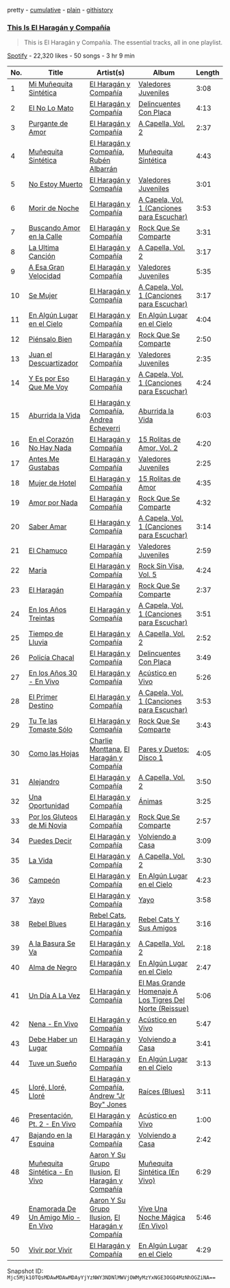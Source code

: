 pretty - [cumulative](/playlists/cumulative/37i9dQZF1DZ06evO1C5R5V.md) - [plain](/playlists/plain/37i9dQZF1DZ06evO1C5R5V) - [githistory](https://github.githistory.xyz/mackorone/spotify-playlist-archive/blob/main/playlists/plain/37i9dQZF1DZ06evO1C5R5V)

### [This Is El Haragán y Compañía](https://open.spotify.com/playlist/37i9dQZF1DZ06evO1C5R5V)

> This is El Haragán y Compañía\. The essential tracks, all in one playlist.

[Spotify](https://open.spotify.com/user/spotify) - 22,320 likes - 50 songs - 3 hr 9 min

| No. | Title | Artist(s) | Album | Length |
|---|---|---|---|---|
| 1 | [Mi Muñequita Sintética](https://open.spotify.com/track/7KHDYWsMQJYemuYR08gtU6) | [El Haragán y Compañía](https://open.spotify.com/artist/2NN9pzej9qFOOLBfRnmhIV) | [Valedores Juveniles](https://open.spotify.com/album/1EozvZIEU6wB5gwy6cEKCN) | 3:08 |
| 2 | [El No Lo Mato](https://open.spotify.com/track/2hntX3w48OucbEqoLoDnPZ) | [El Haragán y Compañía](https://open.spotify.com/artist/2NN9pzej9qFOOLBfRnmhIV) | [Delincuentes Con Placa](https://open.spotify.com/album/4Sdi8I9p9AkGbx8LnFf4wn) | 4:13 |
| 3 | [Purgante de Amor](https://open.spotify.com/track/6GVpCnofpTAB8JaBtzaRUu) | [El Haragán y Compañía](https://open.spotify.com/artist/2NN9pzej9qFOOLBfRnmhIV) | [A Capella, Vol\. 2](https://open.spotify.com/album/4siYcuv9UwlJ9zBTwZmFXk) | 2:37 |
| 4 | [Muñequita Sintética](https://open.spotify.com/track/0SztZWdbPLXk7EcvQJ6MLt) | [El Haragán y Compañía](https://open.spotify.com/artist/2NN9pzej9qFOOLBfRnmhIV), [Rubén Albarrán](https://open.spotify.com/artist/7M75Am5m6J934JSviUOGz0) | [Muñequita Sintética](https://open.spotify.com/album/2iPJkJKGh18tLEVvesivr6) | 4:43 |
| 5 | [No Estoy Muerto](https://open.spotify.com/track/6ZVHAIXNueVu9mbYnzuXAU) | [El Haragán y Compañía](https://open.spotify.com/artist/2NN9pzej9qFOOLBfRnmhIV) | [Valedores Juveniles](https://open.spotify.com/album/1EozvZIEU6wB5gwy6cEKCN) | 3:01 |
| 6 | [Morir de Noche](https://open.spotify.com/track/0mspoCwPtNxGPImRNALg3n) | [El Haragán y Compañía](https://open.spotify.com/artist/2NN9pzej9qFOOLBfRnmhIV) | [A Capela, Vol\. 1 \(Canciones para Escuchar\)](https://open.spotify.com/album/6uxNb9jYOZllR0lv8tPmzE) | 3:53 |
| 7 | [Buscando Amor en la Calle](https://open.spotify.com/track/36qNWwZLVrAoKTlS1QDEel) | [El Haragán y Compañía](https://open.spotify.com/artist/2NN9pzej9qFOOLBfRnmhIV) | [Rock Que Se Comparte](https://open.spotify.com/album/1YGn8RT3a96aeZWgZJr97Q) | 3:31 |
| 8 | [La Ultima Canción](https://open.spotify.com/track/2K2ezQeRp5uqmZxZdMrEAJ) | [El Haragán y Compañía](https://open.spotify.com/artist/2NN9pzej9qFOOLBfRnmhIV) | [A Capella, Vol\. 2](https://open.spotify.com/album/4siYcuv9UwlJ9zBTwZmFXk) | 3:17 |
| 9 | [A Esa Gran Velocidad](https://open.spotify.com/track/5dXKQ5MzrOPjFwtJEJZYuu) | [El Haragán y Compañía](https://open.spotify.com/artist/2NN9pzej9qFOOLBfRnmhIV) | [Valedores Juveniles](https://open.spotify.com/album/1EozvZIEU6wB5gwy6cEKCN) | 5:35 |
| 10 | [Se Mujer](https://open.spotify.com/track/3G3q1cJpEp9qu0Csrw0tda) | [El Haragán y Compañía](https://open.spotify.com/artist/2NN9pzej9qFOOLBfRnmhIV) | [A Capela, Vol\. 1 \(Canciones para Escuchar\)](https://open.spotify.com/album/6uxNb9jYOZllR0lv8tPmzE) | 3:17 |
| 11 | [En Algún Lugar en el Cielo](https://open.spotify.com/track/6uRi7gpG1xlAO7BycXs1x3) | [El Haragán y Compañía](https://open.spotify.com/artist/2NN9pzej9qFOOLBfRnmhIV) | [En Algún Lugar en el Cielo](https://open.spotify.com/album/6Yf17T7xGRB0lMdGfNokEg) | 4:04 |
| 12 | [Piénsalo Bien](https://open.spotify.com/track/7fPPYqgfosDlvpKlmU6UHj) | [El Haragán y Compañía](https://open.spotify.com/artist/2NN9pzej9qFOOLBfRnmhIV) | [Rock Que Se Comparte](https://open.spotify.com/album/1YGn8RT3a96aeZWgZJr97Q) | 2:50 |
| 13 | [Juan el Descuartizador](https://open.spotify.com/track/0p9Bwi2HvvPNhvEdo4972S) | [El Haragán y Compañía](https://open.spotify.com/artist/2NN9pzej9qFOOLBfRnmhIV) | [Valedores Juveniles](https://open.spotify.com/album/1EozvZIEU6wB5gwy6cEKCN) | 2:35 |
| 14 | [Y Es por Eso Que Me Voy](https://open.spotify.com/track/4fZEwW4lSFMm6l6PL5bfT4) | [El Haragán y Compañía](https://open.spotify.com/artist/2NN9pzej9qFOOLBfRnmhIV) | [A Capela, Vol\. 1 \(Canciones para Escuchar\)](https://open.spotify.com/album/6uxNb9jYOZllR0lv8tPmzE) | 4:24 |
| 15 | [Aburrida la Vida](https://open.spotify.com/track/4BDHirGB8v0tcVWlNpiVvg) | [El Haragán y Compañía](https://open.spotify.com/artist/2NN9pzej9qFOOLBfRnmhIV), [Andrea Echeverri](https://open.spotify.com/artist/56WwKhBsxrWjpwXvJVLAjZ) | [Aburrida la Vida](https://open.spotify.com/album/6tRNUlurd30gT4GrCFGhBj) | 6:03 |
| 16 | [En el Corazón No Hay Nada](https://open.spotify.com/track/2GaQ2eVyQLg3Lul8HYwZKr) | [El Haragán y Compañía](https://open.spotify.com/artist/2NN9pzej9qFOOLBfRnmhIV) | [15 Rolitas de Amor, Vol\. 2](https://open.spotify.com/album/7HZJJvCk1dP3YSAoLioVW4) | 4:20 |
| 17 | [Antes Me Gustabas](https://open.spotify.com/track/0FqtI5YKYauiW4HfBqPPBs) | [El Haragán y Compañía](https://open.spotify.com/artist/2NN9pzej9qFOOLBfRnmhIV) | [Valedores Juveniles](https://open.spotify.com/album/1EozvZIEU6wB5gwy6cEKCN) | 2:25 |
| 18 | [Mujer de Hotel](https://open.spotify.com/track/4e04rx2va5YIQE1s231gi1) | [El Haragán y Compañía](https://open.spotify.com/artist/2NN9pzej9qFOOLBfRnmhIV) | [15 Rolitas de Amor](https://open.spotify.com/album/2zZmPYbtRdix1vDkr2ve21) | 4:35 |
| 19 | [Amor por Nada](https://open.spotify.com/track/5L2umLhtRL6iZGnZjZuto3) | [El Haragán y Compañía](https://open.spotify.com/artist/2NN9pzej9qFOOLBfRnmhIV) | [Rock Que Se Comparte](https://open.spotify.com/album/1YGn8RT3a96aeZWgZJr97Q) | 4:32 |
| 20 | [Saber Amar](https://open.spotify.com/track/0bcTjLBR0N4AHAlkIIlVNM) | [El Haragán y Compañía](https://open.spotify.com/artist/2NN9pzej9qFOOLBfRnmhIV) | [A Capela, Vol\. 1 \(Canciones para Escuchar\)](https://open.spotify.com/album/6uxNb9jYOZllR0lv8tPmzE) | 3:14 |
| 21 | [El Chamuco](https://open.spotify.com/track/5RGPch9I7US0JeQK8KAnSg) | [El Haragán y Compañía](https://open.spotify.com/artist/2NN9pzej9qFOOLBfRnmhIV) | [Valedores Juveniles](https://open.spotify.com/album/1EozvZIEU6wB5gwy6cEKCN) | 2:59 |
| 22 | [María](https://open.spotify.com/track/1NB4NTBumjc0NHZzi0KmJh) | [El Haragán y Compañía](https://open.spotify.com/artist/2NN9pzej9qFOOLBfRnmhIV) | [Rock Sin Visa, Vol\. 5](https://open.spotify.com/album/0AyiNIjnVL9xXOcQTIGEOp) | 4:24 |
| 23 | [El Haragán](https://open.spotify.com/track/79t9WUQOc5n6xAD0DRO9rW) | [El Haragán y Compañía](https://open.spotify.com/artist/2NN9pzej9qFOOLBfRnmhIV) | [Rock Que Se Comparte](https://open.spotify.com/album/1YGn8RT3a96aeZWgZJr97Q) | 2:37 |
| 24 | [En los Años Treintas](https://open.spotify.com/track/4ln59NsJPYXzc76BRUAwAw) | [El Haragán y Compañía](https://open.spotify.com/artist/2NN9pzej9qFOOLBfRnmhIV) | [A Capela, Vol\. 1 \(Canciones para Escuchar\)](https://open.spotify.com/album/6uxNb9jYOZllR0lv8tPmzE) | 3:51 |
| 25 | [Tiempo de Lluvia](https://open.spotify.com/track/62q7wFJlatHdc5f7X9EfAX) | [El Haragán y Compañía](https://open.spotify.com/artist/2NN9pzej9qFOOLBfRnmhIV) | [A Capella, Vol\. 2](https://open.spotify.com/album/4siYcuv9UwlJ9zBTwZmFXk) | 2:52 |
| 26 | [Policía Chacal](https://open.spotify.com/track/6QrFIhcq4EaclMmeC2cdgX) | [El Haragán y Compañía](https://open.spotify.com/artist/2NN9pzej9qFOOLBfRnmhIV) | [Delincuentes Con Placa](https://open.spotify.com/album/4Sdi8I9p9AkGbx8LnFf4wn) | 3:49 |
| 27 | [En los Años 30 \- En Vivo](https://open.spotify.com/track/6i0Bd62X1NRfkdroWlwvo3) | [El Haragán y Compañía](https://open.spotify.com/artist/2NN9pzej9qFOOLBfRnmhIV) | [Acústico en Vivo](https://open.spotify.com/album/4zu2N7oBqda4o0lMGk9Hgl) | 5:26 |
| 28 | [El Primer Destino](https://open.spotify.com/track/6tKjGBp1J42BG0TkhB8nY1) | [El Haragán y Compañía](https://open.spotify.com/artist/2NN9pzej9qFOOLBfRnmhIV) | [A Capela, Vol\. 1 \(Canciones para Escuchar\)](https://open.spotify.com/album/6uxNb9jYOZllR0lv8tPmzE) | 3:53 |
| 29 | [Tu Te las Tomaste Sólo](https://open.spotify.com/track/0E71YpNaDKT3dibeQ5jPwU) | [El Haragán y Compañía](https://open.spotify.com/artist/2NN9pzej9qFOOLBfRnmhIV) | [Rock Que Se Comparte](https://open.spotify.com/album/1YGn8RT3a96aeZWgZJr97Q) | 3:43 |
| 30 | [Como las Hojas](https://open.spotify.com/track/2WtlUoUJHSjrOFZg3VGgOv) | [Charlie Monttana](https://open.spotify.com/artist/6hszx52doSbSMupWHUGdTv), [El Haragán y Compañía](https://open.spotify.com/artist/2NN9pzej9qFOOLBfRnmhIV) | [Pares y Duetos: Disco 1](https://open.spotify.com/album/41FihoRRlBH8E1xHgfkhpV) | 4:05 |
| 31 | [Alejandro](https://open.spotify.com/track/6mDSvFRgZzQDVrXA9vBuMC) | [El Haragán y Compañía](https://open.spotify.com/artist/2NN9pzej9qFOOLBfRnmhIV) | [A Capella, Vol\. 2](https://open.spotify.com/album/4siYcuv9UwlJ9zBTwZmFXk) | 3:50 |
| 32 | [Una Oportunidad](https://open.spotify.com/track/7hFNHNj8LKHZq9QBoaAfhm) | [El Haragán y Compañía](https://open.spotify.com/artist/2NN9pzej9qFOOLBfRnmhIV) | [Ánimas](https://open.spotify.com/album/0PeZWdSpAE6OPz2awjer34) | 3:25 |
| 33 | [Por los Gluteos de Mi Novia](https://open.spotify.com/track/7hcMjVJ5x1qVPQu39Szpqn) | [El Haragán y Compañía](https://open.spotify.com/artist/2NN9pzej9qFOOLBfRnmhIV) | [Rock Que Se Comparte](https://open.spotify.com/album/1YGn8RT3a96aeZWgZJr97Q) | 2:57 |
| 34 | [Puedes Decir](https://open.spotify.com/track/5vnDhoFEOXK3UKbyBn7PLK) | [El Haragán y Compañía](https://open.spotify.com/artist/2NN9pzej9qFOOLBfRnmhIV) | [Volviendo a Casa](https://open.spotify.com/album/7HMKw1qzzztQ0LrOhAzDVf) | 3:09 |
| 35 | [La Vida](https://open.spotify.com/track/2VoimIOSwcWKXi4mGfcw59) | [El Haragán y Compañía](https://open.spotify.com/artist/2NN9pzej9qFOOLBfRnmhIV) | [A Capella, Vol\. 2](https://open.spotify.com/album/4siYcuv9UwlJ9zBTwZmFXk) | 3:30 |
| 36 | [Campeón](https://open.spotify.com/track/43g4eMXbhgpNY5tWXXVFmC) | [El Haragán y Compañía](https://open.spotify.com/artist/2NN9pzej9qFOOLBfRnmhIV) | [En Algún Lugar en el Cielo](https://open.spotify.com/album/6Yf17T7xGRB0lMdGfNokEg) | 4:23 |
| 37 | [Yayo](https://open.spotify.com/track/1SpQUbVwRRo4hbrgJxSKwI) | [El Haragán y Compañía](https://open.spotify.com/artist/2NN9pzej9qFOOLBfRnmhIV) | [Yayo](https://open.spotify.com/album/2TSkUQe12aXNJakjM5HSNA) | 3:58 |
| 38 | [Rebel Blues](https://open.spotify.com/track/3fWnWeIoR1WDqh1ZjxTnbf) | [Rebel Cats](https://open.spotify.com/artist/2ukziVbiZa3N5eSdUOXgXL), [El Haragán y Compañía](https://open.spotify.com/artist/2NN9pzej9qFOOLBfRnmhIV) | [Rebel Cats Y Sus Amigos](https://open.spotify.com/album/6eEtfyJ0LiBL2EueE8Wmfw) | 3:16 |
| 39 | [A la Basura Se Va](https://open.spotify.com/track/3NyKFQuBj5DR57rBqw4tiM) | [El Haragán y Compañía](https://open.spotify.com/artist/2NN9pzej9qFOOLBfRnmhIV) | [A Capella, Vol\. 2](https://open.spotify.com/album/4siYcuv9UwlJ9zBTwZmFXk) | 2:18 |
| 40 | [Alma de Negro](https://open.spotify.com/track/3VRZUJyO4Y9KxfkrHc2OBC) | [El Haragán y Compañía](https://open.spotify.com/artist/2NN9pzej9qFOOLBfRnmhIV) | [En Algún Lugar en el Cielo](https://open.spotify.com/album/6Yf17T7xGRB0lMdGfNokEg) | 2:47 |
| 41 | [Un Día A La Vez](https://open.spotify.com/track/0XW8HrbqM5zRQ0zUvwWdQu) | [El Haragán y Compañía](https://open.spotify.com/artist/2NN9pzej9qFOOLBfRnmhIV) | [El Mas Grande Homenaje A Los Tigres Del Norte \(Reissue\)](https://open.spotify.com/album/2CV4KdKMJ4fNq29HLmGmri) | 5:06 |
| 42 | [Nena \- En Vivo](https://open.spotify.com/track/0g0dTi9c09eqbyezuzR1v6) | [El Haragán y Compañía](https://open.spotify.com/artist/2NN9pzej9qFOOLBfRnmhIV) | [Acústico en Vivo](https://open.spotify.com/album/4zu2N7oBqda4o0lMGk9Hgl) | 5:47 |
| 43 | [Debe Haber un Lugar](https://open.spotify.com/track/5c0ZzLnCkk4Hqp3kXy8lYS) | [El Haragán y Compañía](https://open.spotify.com/artist/2NN9pzej9qFOOLBfRnmhIV) | [Volviendo a Casa](https://open.spotify.com/album/7HMKw1qzzztQ0LrOhAzDVf) | 3:41 |
| 44 | [Tuve un Sueño](https://open.spotify.com/track/3ppByciySUKj5peYAhF9fu) | [El Haragán y Compañía](https://open.spotify.com/artist/2NN9pzej9qFOOLBfRnmhIV) | [En Algún Lugar en el Cielo](https://open.spotify.com/album/6Yf17T7xGRB0lMdGfNokEg) | 3:13 |
| 45 | [Lloré, Lloré, Lloré](https://open.spotify.com/track/5Mw6WWOT9hlB6UbQKcgiqR) | [El Haragán y Compañía](https://open.spotify.com/artist/2NN9pzej9qFOOLBfRnmhIV), [Andrew "Jr Boy" Jones](https://open.spotify.com/artist/7bAJqc9QEfRjLeSEVuWf6c) | [Raíces \(Blues\)](https://open.spotify.com/album/47rNdwCYK03r88tVbjrHJP) | 3:11 |
| 46 | [Presentación, Pt\. 2 \- En Vivo](https://open.spotify.com/track/6dEz0ipVf1uCeMHnO57yRC) | [El Haragán y Compañía](https://open.spotify.com/artist/2NN9pzej9qFOOLBfRnmhIV) | [Acústico en Vivo](https://open.spotify.com/album/4zu2N7oBqda4o0lMGk9Hgl) | 1:00 |
| 47 | [Bajando en la Esquina](https://open.spotify.com/track/2TQxrmwp570FOy45G5Au53) | [El Haragán y Compañía](https://open.spotify.com/artist/2NN9pzej9qFOOLBfRnmhIV) | [Volviendo a Casa](https://open.spotify.com/album/7HMKw1qzzztQ0LrOhAzDVf) | 2:42 |
| 48 | [Muñequita Sintética \- En Vivo](https://open.spotify.com/track/0gfKBEqDYugm5EHcz6phNs) | [Aaron Y Su Grupo Ilusion](https://open.spotify.com/artist/1zVxAFV8uL5V816dzdHvYQ), [El Haragán y Compañía](https://open.spotify.com/artist/2NN9pzej9qFOOLBfRnmhIV) | [Muñequita Sintética \(En Vivo\)](https://open.spotify.com/album/4p9qyFiCvpE3BkgKQHdGf2) | 6:29 |
| 49 | [Enamorada De Un Amigo Mío \- En Vivo](https://open.spotify.com/track/4pzmHhjozylrw2GyEzf6w4) | [Aaron Y Su Grupo Ilusion](https://open.spotify.com/artist/1zVxAFV8uL5V816dzdHvYQ), [El Haragán y Compañía](https://open.spotify.com/artist/2NN9pzej9qFOOLBfRnmhIV) | [Vive Una Noche Mágica \(En Vivo\)](https://open.spotify.com/album/2fcpmQSdUp1667ydxqjFhi) | 5:46 |
| 50 | [Vivir por Vivir](https://open.spotify.com/track/6Hok72DzGIdQs7UITndTrp) | [El Haragán y Compañía](https://open.spotify.com/artist/2NN9pzej9qFOOLBfRnmhIV) | [En Algún Lugar en el Cielo](https://open.spotify.com/album/6Yf17T7xGRB0lMdGfNokEg) | 4:29 |

Snapshot ID: `Mjc5Mjk1OTQsMDAwMDAwMDAyYjYzNWY3NDNlMWVjOWMyMzYxNGE3OGQ4MzNhOGZiNA==`
